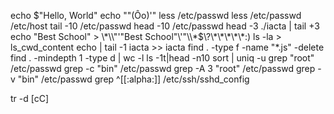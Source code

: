 echo $"Hello, World" 
echo "\"(Ôo)'"
less /etc/passwd
less /etc/passwd /etc/host
tail -10 /etc/passwd
head -10 /etc/passwd
head -3 ./iacta | tail +3
 echo "Best School" > \\\*\\\\"'\"Best School\"\\'"\\\\\*\$\\\?\\\*\\\*\\\*\\\*\\\*\:\) 
ls -la > ls_cwd_content
echo | tail -1 iacta >> iacta
find . -type f -name "*.js" -delete 
find . -mindepth 1 -type d | wc -l
ls -1t|head -n10
sort | uniq -u
grep "root" /etc/passwd
grep -c "bin" /etc/passwd
grep -A 3 "root" /etc/passwd
grep -v "bin" /etc/passwd
grep ^[[:alpha:]] /etc/ssh/sshd_config 

tr -d [cC]

